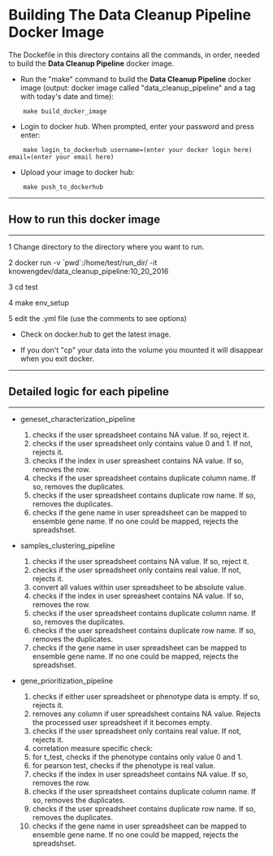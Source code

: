 # Building The Data Cleanup Pipeline Docker Image
The Dockefile in this directory contains all the commands, in order, needed to build the **Data Cleanup Pipeline** docker image.


* Run the "make" command to build the **Data Cleanup Pipeline** docker image (output: docker image called "data_cleanup_pipeline" and a tag with today's date and time):
```
    make build_docker_image
```

* Login to docker hub. When prompted, enter your password and press enter:
```
    make login_to_dockerhub username=(enter your docker login here) email=(enter your email here)
```

* Upload your image to docker hub:
```
    make push_to_dockerhub
```

* * * 
## How to run this docker image
* * * 

1 Change directory to the directory  where you want to run.

2 docker run -v \`pwd\`:/home/test/run_dir/ -it knowengdev/data_cleanup_pipeline:10_20_2016 

3 cd test

4 make env_setup

5 edit the .yml file (use the comments to see options)

* Check on docker.hub to get the latest image. 

* If you don't "cp" your data into the volume you mounted it will disappear when you exit docker.

***
## Detailed logic for each pipeline
***
* geneset_characterization_pipeline
  1. checks if the user spreadsheet contains NA value. If so, reject it.
  2. checks if the user spreadsheet only contains value 0 and 1. If not, rejects it.
  3. checks if the index in user spreasheet contains NA value. If so, removes the row.
  4. checks if the user spreadsheet contains duplicate column name. If so, removes the duplicates.
  5. checks if the user spreadsheet contains duplicate row name. If so, removes the duplicates.
  6. checks if the gene name in user spreadsheet can be mapped to ensemble gene name. If no one could be mapped, rejects the spreadshset.
  
* samples_clustering_pipeline
  1. checks if the user spreadsheet contains NA value. If so, reject it.
  2. checks if the user spreadsheet only contains real value. If not, rejects it.
  3. convert all values within user spreadsheet to be absolute value.
  4. checks if the index in user spreasheet contains NA value. If so, removes the row.
  5. checks if the user spreadsheet contains duplicate column name. If so, removes the duplicates.
  6. checks if the user spreadsheet contains duplicate row name. If so, removes the duplicates.
  7. checks if the gene name in user spreadsheet can be mapped to ensemble gene name. If no one could be mapped, rejects the spreadshset.


* gene_prioritization_pipeline
  1. checks if either user spreadsheet or phenotype data is empty. If so, rejects it.
  2. removes any column if user spreadsheet contains NA value. Rejects the processed user spreadsheet if it becomes empty.
  3. checks if the user spreadsheet only contains real value. If not, rejects it.
  4. correlation measure specific check:
    1. for t_test, checks if the phenotype contains only value 0 and 1.
    2. for pearson test, checks if the phenotype is real value.
  5. checks if the index in user spreadsheet contains NA value. If so, removes the row.
  6. checks if the user spreadsheet contains duplicate column name. If so, removes the duplicates.
  7. checks if the user spreadsheet contains duplicate row name. If so, removes the duplicates.
  8. checks if the gene name in user spreadsheet can be mapped to ensemble gene name. If no one could be mapped, rejects the spreadshset.